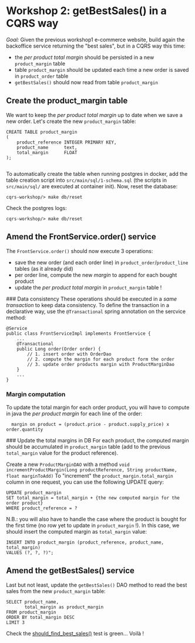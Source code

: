 # Workshop 2: getBestSales() in a CQRS way

_Goal:_ 
Given the previous workshop1 e-commerce website, 
build again the backoffice service returning the "best sales", but in a CQRS way this time:
* the *per product total margin* should be persisted in a new `product_margin` table
* table `product_margin` should be updated each time a new order is saved in `product_order` table
* `getBestSales()` should now read from table `product_margin`

## Create the product_margin table
We want to keep the *per product total margin* up to date when we save a new order. Let's create the new `product_margin` table:
```
CREATE TABLE product_margin
(
    product_reference INTEGER PRIMARY KEY,
    product_name      text,
    total_margin      FLOAT
);
 
```
To automatically create the table when running postgres in docker, add the table creation script into `src/main/sql/1-schema.sql` (the scripts in `src/main/sql/` are executed at container init). Now, reset the database:
```
cqrs-workshop/> make db/reset 
```
Check the postgres logs:
```
cqrs-workshop/> make db/reset 
```


## Amend the FrontService.order() service

The `FrontService.order()` should now execute 3 operations:
* save the new order (and each order line) in `product_order`/`product_line` tables (as it already did)
* per order line, compute the new *margin* to append for each bought product
* update the *per product total margin* in `product_margin` table !

### Data consistency
These operations should be executed in a *same transaction* to keep data consistency. To define the transaction in a declarative way, use the `@Transactional` spring annotation on the sercvice method:
```
@Service
public class FrontServiceImpl implements FrontService {
    ...
    @Transactional
    public Long order(Order order) {
        // 1. insert order with OrderDao
        // 2. compute the margin for each product form the order
        // 3. update order products margin with ProductMarginDao
    }
    ...
}
```

### Margin computation
To update the total margin for each order product, you will have to compute in java the *per product margin* for each line of the order:
```
  margin on product = (product.price - product.supply_price) x order.quantity
```

### Update the total margins in DB 
For each product, the computed margin should be accumulated in `product_margin` table (add to the previous `total_margin` value for the product reference). 

Create a new `ProductMarginDAO` with a method `void incrementProductMargin(Long productReference, String productName, float marginToAdd)` 
To "increment" the `product_margin.total_margin` column in one request, you can use the following UPDATE query:
```
UPDATE product_margin
SET total_margin = total_margin + {the new computed margin for the order product}
WHERE product_reference = ?
```
N.B.: you will also have to handle the case where the product is bought for the first time (no row yet to update in `product_margin` !). In this case, we should insert the computed margin as `total_margin` value:
```
INSERT INTO product_margin (product_reference, product_name, total_margin) 
VALUES (?, ?, ?)";
```

## Amend the getBestSales() service 

Last but not least, update the `getBestSales()` DAO method to read the best sales from the new `product_margin` table:
```
SELECT product_name,
       total_margin as product_margin
FROM product_margin
ORDER BY total_margin DESC
LIMIT 3
``` 

Check the [should_find_best_sales()](https://gitlab.soat.fr/bruno.doolaeghe/cqrs-workshop/blob/workshop1_solution/src/test/java/fr/soat/cqrs/service/backoffice/BackOfficeServiceImplTest.java#L30) test is green... Voilà !
